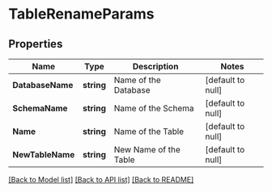 # TableRenameParams

## Properties
Name | Type | Description | Notes
------------ | ------------- | ------------- | -------------
**DatabaseName** | **string** | Name of the Database | [default to null]
**SchemaName** | **string** | Name of the Schema | [default to null]
**Name** | **string** | Name of the Table | [default to null]
**NewTableName** | **string** | New Name of the Table | [default to null]

[[Back to Model list]](../README.md#documentation-for-models) [[Back to API list]](../README.md#documentation-for-api-endpoints) [[Back to README]](../README.md)


